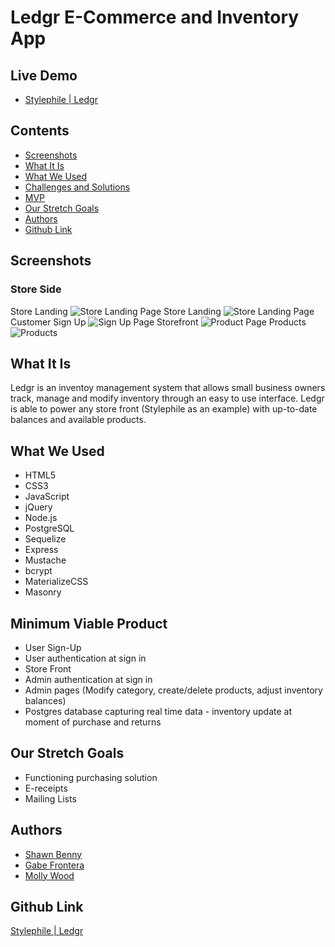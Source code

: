 # Ledgr E-Commerce and Inventory App

## Live Demo
* [Stylephile | Ledgr](https://radiant-thicket-73579.herokuapp.com/index)

## Contents
* [Screenshots](https://github.com/mollywood/Ledgr_App/blob/master/README.md#screenshots)
* [What It Is](https://github.com/mollywood/Ledgr_App/blob/master/README.md#what-it-is)
* [What We Used](https://github.com/mollywood/Ledgr_App/blob/master/README.md#what-we-used)
* [Challenges and Solutions](https://github.com/mollywood/Ledgr_App/blob/master/README.md#challenges-and-solutions)
* [MVP](https://github.com/mollywood/Ledgr_App/blob/master/README.md#minimum-viable-product)
* [Our Stretch Goals](https://github.com/mollywood/Ledgr_App/blob/master/README.md#our-stretch-goals)
* [Authors](https://github.com/mollywood/Ledgr_App/blob/master/README.md#authors)
* [Github Link](https://github.com/mollywood/Ledgr_App/blob/master/README.md#github-link)

## Screenshots
### Store Side
Store Landing
![Store Landing Page](https://i.imgur.com/RaOb6m1.png)
Store Landing
![Store Landing Page](https://i.imgur.com/dYLIF22.png)
Customer Sign Up
![Sign Up Page](https://i.imgur.com/J9aEEvT.png)
Storefront
![Product Page](https://i.imgur.com/RprkVEY.png)
Products
![Products](https://i.imgur.com/UxGKMFt.png)

## What It Is
Ledgr is an inventoy management system that allows small business owners track, manage and modify inventory through an easy to use interface. Ledgr is able to power any store front (Stylephile as an example) with up-to-date balances and available products.

## What We Used
* HTML5
* CSS3
* JavaScript
* jQuery
* Node.js
* PostgreSQL
* Sequelize
* Express
* Mustache
* bcrypt
* MaterializeCSS
* Masonry

## Minimum Viable Product
* User Sign-Up
* User authentication at sign in
* Store Front
* Admin authentication at sign in 
* Admin pages (Modify category, create/delete products, adjust inventory balances)
* Postgres database capturing real time data - inventory update at moment of purchase and returns

## Our Stretch Goals
* Functioning purchasing solution
* E-receipts
* Mailing Lists

## Authors
* [Shawn Benny](https://github.com/sbenn9210)
* [Gabe Frontera](https://github.com/Unclechamps)
* [Molly Wood](https://github.com/mollywood)

## Github Link
[Stylephile | Ledgr](https://github.com/mollywood/Ledgr_App)
